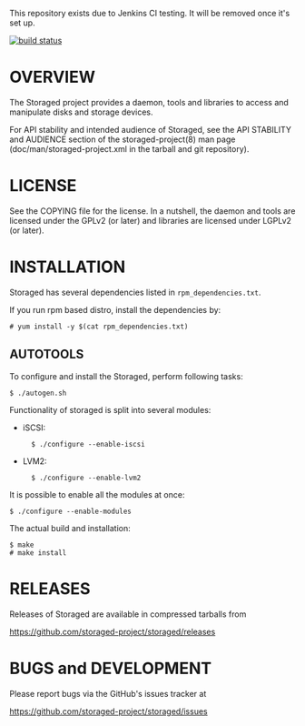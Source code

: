 This repository exists due to Jenkins CI testing. It will be removed once it's set up.

[![build status](https://phatina.fedorapeople.org/jenkins/storaged/build.svg)](https://phatina.fedorapeople.org/jenkins/storaged/build.svg)

OVERVIEW
========

The Storaged project provides a daemon, tools and libraries to access
and manipulate disks and storage devices.

For API stability and intended audience of Storaged, see the API
STABILITY and AUDIENCE section of the storaged-project(8) man page
(doc/man/storaged-project.xml in the tarball and git repository).


LICENSE
=======

See the COPYING file for the license. In a nutshell, the daemon and
tools are licensed under the GPLv2 (or later) and libraries are
licensed under LGPLv2 (or later).


INSTALLATION
============

Storaged has several dependencies listed in `rpm_dependencies.txt`.

If you run rpm based distro, install the dependencies by:

    # yum install -y $(cat rpm_dependencies.txt)

AUTOTOOLS
---------

To configure and install the Storaged, perform following tasks:

    $ ./autogen.sh

Functionality of storaged is split into several modules:

- iSCSI:

        $ ./configure --enable-iscsi

- LVM2:

        $ ./configure --enable-lvm2

It is possible to enable all the modules at once:

    $ ./configure --enable-modules

The actual build and installation:

    $ make
    # make install

RELEASES
========

Releases of Storaged are available in compressed tarballs from

 https://github.com/storaged-project/storaged/releases


BUGS and DEVELOPMENT
====================

Please report bugs via the GitHub's issues tracker at

 https://github.com/storaged-project/storaged/issues
